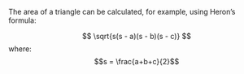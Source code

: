 The area of a triangle can be calculated, for example, using Heron’s formula:

$$ \sqrt{s(s - a)(s - b)(s - c)} $$
where:
$$s = \frac{a+b+c}{2}$$

